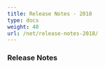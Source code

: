 ```yaml
---
title: Release Notes - 2018
type: docs
weight: 40
url: /net/release-notes-2018/
---
```


### **Release Notes**
